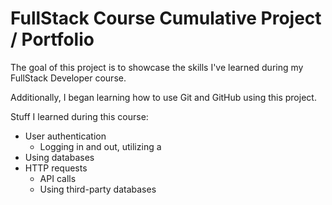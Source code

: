 # FullStack Course Cumulative Project / Portfolio

The goal of this project is to showcase the skills I've learned during my FullStack Developer course.

Additionally, I began learning how to use Git and GitHub using this project.

Stuff I learned during this course:
- User authentication
  - Logging in and out, utilizing a 
- Using databases
- HTTP requests
  - API calls
  - Using third-party databases